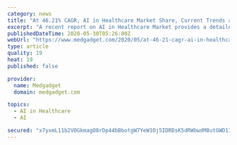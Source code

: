 ```yaml
---
category: news
title: "At 46.21% CAGR, AI in Healthcare Market Share, Current Trends and Research Development Report to 2025"
excerpt: "A recent report on AI in Healthcare Market provides a detailed analysis of the industry size, revenue forecasts and geographical landscape pertaining to"
publishedDateTime: 2020-05-30T05:26:00Z
webUrl: "https://www.medgadget.com/2020/05/at-46-21-cagr-ai-in-healthcare-market-share-current-trends-and-research-development-report-to-2025.html"
type: article
quality: 19
heat: 19
published: false

provider:
  name: Medgadget
  domain: medgadget.com

topics:
  - AI in Healthcare
  - AI

secured: "x7yxmL11b2VOGkmagO8rDp44bBbotgW7YeW1Oj5IDRDsK5dRWbwdM8utGWD1ICJ4KzALtn8eA250bddSjSZqzwx3S0giqX8ZsIwUBxFi1WE502jmpQ0cZ/eIpgX8MCPmGXjJG9zwdIEecLq+yGLO9VV2pPEcJ8Cs0mCXV+jtq5nQe0TLsJFBsAlBvJBocDfmACOSxf4lOqIYWrkWzhTrvUGNGTmGk6MsXq7e3taKM+U4jTo1L/RDq+RhPYWn4XKAsuhfx+P5FHB+JTYaNQeX9Zf+Md73JximQtO5sdwW2TrYQkiPlopx0/MKf8CQpEA9COwmE6EKq10kYXtQd/B7q5HV8E2M4AQa49chGdzClGvcdo2x8dzgpz/m5/qAax6EdvfMmf1QBErOpSdwROreXVEG0WC45LA1omRYhsWkCr7IwEItzrW/z98Nx9fJ3DkEN+pt/6N+Bj1+2drsxmeHV/SUWkRVPjrCYL9mB73xxiM=;VaKGiPKM2rDHuP+4dvTE/g=="
---
```



